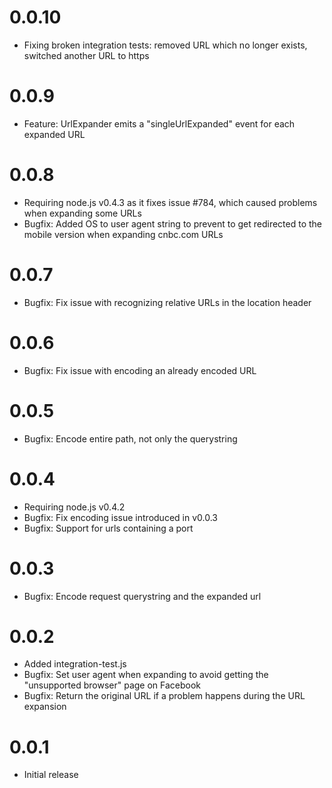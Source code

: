 0.0.10
======

  * Fixing broken integration tests: removed URL which no longer exists, switched another URL to https

0.0.9
=====

  * Feature: UrlExpander emits a "singleUrlExpanded" event for each expanded URL

0.0.8
=====

  * Requiring node.js v0.4.3 as it fixes issue #784, which caused problems when expanding some URLs
  * Bugfix: Added OS to user agent string to prevent to get redirected to the mobile version when expanding cnbc.com URLs

0.0.7
=====

  * Bugfix: Fix issue with recognizing relative URLs in the location header

0.0.6
=====

  * Bugfix: Fix issue with encoding an already encoded URL

0.0.5
=====

  * Bugfix: Encode entire path, not only the querystring

0.0.4
=====

  * Requiring node.js v0.4.2
  * Bugfix: Fix encoding issue introduced in v0.0.3
  * Bugfix: Support for urls containing a port

0.0.3
=====

  * Bugfix: Encode request querystring and the expanded url

0.0.2
=====

  * Added integration-test.js
  * Bugfix: Set user agent when expanding to avoid getting the "unsupported browser" page on Facebook
  * Bugfix: Return the original URL if a problem happens during the URL expansion

0.0.1
=====

  * Initial release

